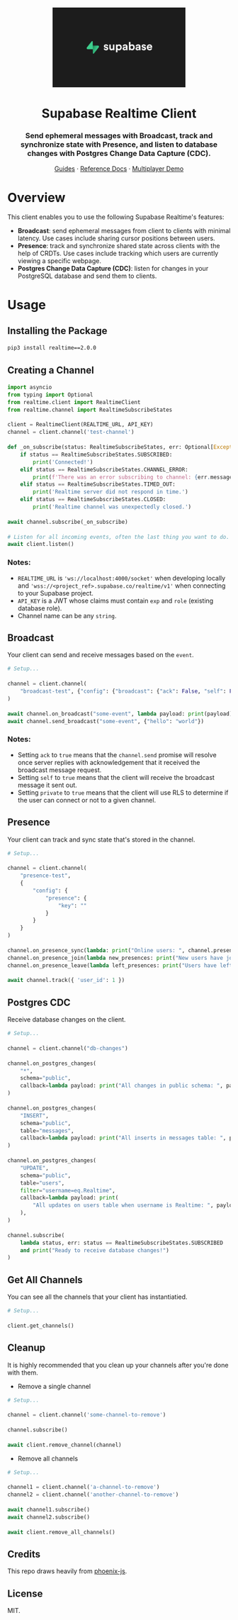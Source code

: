 <br />
<p align="center">
  <a href="https://supabase.io">
        <picture>
      <source media="(prefers-color-scheme: dark)" srcset="https://raw.githubusercontent.com/supabase/supabase/master/packages/common/assets/images/supabase-logo-wordmark--dark.svg">
      <source media="(prefers-color-scheme: light)" srcset="https://raw.githubusercontent.com/supabase/supabase/master/packages/common/assets/images/supabase-logo-wordmark--light.svg">
      <img alt="Supabase Logo" width="300" src="https://raw.githubusercontent.com/supabase/supabase/master/packages/common/assets/images/logo-preview.jpg">
    </picture>
  </a>

  <h1 align="center">Supabase Realtime Client</h1>

  <h3 align="center">Send ephemeral messages with <b>Broadcast</b>, track and synchronize state with <b>Presence</b>, and listen to database changes with <b>Postgres Change Data Capture (CDC)</b>.</h3>

  <p align="center">
    <a href="https://supabase.com/docs/guides/realtime">Guides</a>
    ·
    <a href="https://supabase.com/docs/reference/python">Reference Docs</a>
    ·
    <a href="https://multiplayer.dev">Multiplayer Demo</a>
  </p>
</p>

# Overview

This client enables you to use the following Supabase Realtime's features:

- **Broadcast**: send ephemeral messages from client to clients with minimal latency. Use cases include sharing cursor positions between users.
- **Presence**: track and synchronize shared state across clients with the help of CRDTs. Use cases include tracking which users are currently viewing a specific webpage.
- **Postgres Change Data Capture (CDC)**: listen for changes in your PostgreSQL database and send them to clients.

# Usage

## Installing the Package

```bash
pip3 install realtime==2.0.0
```

## Creating a Channel

```python
import asyncio
from typing import Optional
from realtime.client import RealtimeClient
from realtime.channel import RealtimeSubscribeStates

client = RealtimeClient(REALTIME_URL, API_KEY)
channel = client.channel('test-channel')

def _on_subscribe(status: RealtimeSubscribeStates, err: Optional[Exception]):
    if status == RealtimeSubscribeStates.SUBSCRIBED:
        print('Connected!')
    elif status == RealtimeSubscribeStates.CHANNEL_ERROR:
        print(f'There was an error subscribing to channel: {err.message}')
    elif status == RealtimeSubscribeStates.TIMED_OUT:
        print('Realtime server did not respond in time.')
    elif status == RealtimeSubscribeStates.CLOSED:
        print('Realtime channel was unexpectedly closed.')

await channel.subscribe(_on_subscribe)

# Listen for all incoming events, often the last thing you want to do.
await client.listen()
```

### Notes:

- `REALTIME_URL` is `'ws://localhost:4000/socket'` when developing locally and `'wss://<project_ref>.supabase.co/realtime/v1'` when connecting to your Supabase project.
- `API_KEY` is a JWT whose claims must contain `exp` and `role` (existing database role).
- Channel name can be any `string`.

## Broadcast

Your client can send and receive messages based on the `event`.

```python
# Setup...

channel = client.channel(
    "broadcast-test", {"config": {"broadcast": {"ack": False, "self": False}}}
)

await channel.on_broadcast("some-event", lambda payload: print(payload)).subscribe()
await channel.send_broadcast("some-event", {"hello": "world"})
```

### Notes:

- Setting `ack` to `true` means that the `channel.send` promise will resolve once server replies with acknowledgement that it received the broadcast message request.
- Setting `self` to `true` means that the client will receive the broadcast message it sent out.
- Setting `private` to `true` means that the client will use RLS to determine if the user can connect or not to a given channel.

## Presence

Your client can track and sync state that's stored in the channel.

```python
# Setup...

channel = client.channel(
    "presence-test",
    {
        "config": {
            "presence": {
                "key": ""
            }
        }
    }
)

channel.on_presence_sync(lambda: print("Online users: ", channel.presenceState()))
channel.on_presence_join(lambda new_presences: print("New users have joined: ", new_presences))
channel.on_presence_leave(lambda left_presences: print("Users have left: ", left_presences))

await channel.track({ 'user_id': 1 })
```

## Postgres CDC

Receive database changes on the client.

```python
# Setup...

channel = client.channel("db-changes")

channel.on_postgres_changes(
    "*",
    schema="public",
    callback=lambda payload: print("All changes in public schema: ", payload),
)

channel.on_postgres_changes(
    "INSERT",
    schema="public",
    table="messages",
    callback=lambda payload: print("All inserts in messages table: ", payload),
)

channel.on_postgres_changes(
    "UPDATE",
    schema="public",
    table="users",
    filter="username=eq.Realtime",
    callback=lambda payload: print(
        "All updates on users table when username is Realtime: ", payload
    ),
)

channel.subscribe(
    lambda status, err: status == RealtimeSubscribeStates.SUBSCRIBED
    and print("Ready to receive database changes!")
)
```

## Get All Channels

You can see all the channels that your client has instantiatied.

```python
# Setup...

client.get_channels()
```

## Cleanup

It is highly recommended that you clean up your channels after you're done with them.

- Remove a single channel

```python
# Setup...

channel = client.channel('some-channel-to-remove')

channel.subscribe()

await client.remove_channel(channel)
```

- Remove all channels

```python
# Setup...

channel1 = client.channel('a-channel-to-remove')
channel2 = client.channel('another-channel-to-remove')

await channel1.subscribe()
await channel2.subscribe()

await client.remove_all_channels()
```

## Credits

This repo draws heavily from [phoenix-js](https://github.com/phoenixframework/phoenix/tree/master/assets/js/phoenix).

## License

MIT.
